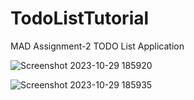 # TodoListTutorial

MAD Assignment-2 TODO List Application


![Screenshot 2023-10-29 185920](https://github.com/jay-softdev/TodoListTutorial/assets/140301235/72c34d34-c581-451d-a045-44e3c3c475e3)


![Screenshot 2023-10-29 185935](https://github.com/jay-softdev/TodoListTutorial/assets/140301235/0e32317a-3457-44e2-a129-04881c98937e)
